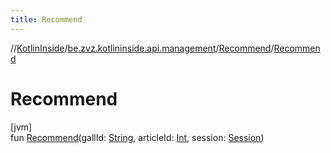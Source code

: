 ```yaml
---
title: Recommend
---
```

//[KotlinInside](../../../index.html)/[be.zvz.kotlininside.api.management](../index.html)/[Recommend](index.html)/[Recommend](-recommend.html)



# Recommend



[jvm]\
fun [Recommend](-recommend.html)(gallId: [String](https://kotlinlang.org/api/latest/jvm/stdlib/kotlin/-string/index.html), articleId: [Int](https://kotlinlang.org/api/latest/jvm/stdlib/kotlin/-int/index.html), session: [Session](../../be.zvz.kotlininside.session/-session/index.html))




